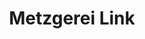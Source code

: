---
title: "Metzgerei Link"
url: /offenburg/metzgerei-link-strassburger-strasse/
shop: Metzgerei
---
